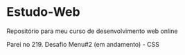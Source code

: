 # Estudo-Web
Repositório para meu curso de desenvolvimento web online

Parei no 219. Desafio Menu#2 (em andamento) - CSS
